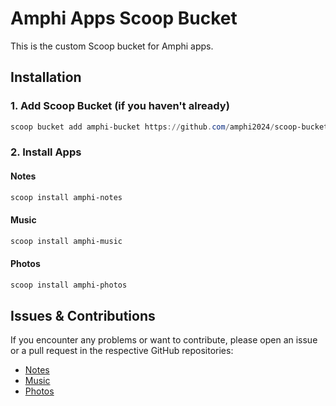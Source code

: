# Amphi Apps Scoop Bucket

This is the custom Scoop bucket for Amphi apps.

## Installation

### 1. Add Scoop Bucket (if you haven't already)

```powershell
scoop bucket add amphi-bucket https://github.com/amphi2024/scoop-bucket
```

### 2. Install Apps

#### Notes

```powershell
scoop install amphi-notes
```

#### Music

```powershell
scoop install amphi-music
```

#### Photos

```powershell
scoop install amphi-photos
```

## Issues & Contributions

If you encounter any problems or want to contribute, please open an issue or a pull request in the respective GitHub repositories:
- [Notes](https://github.com/amphi2024/notes)
- [Music](https://github.com/amphi2024/music)
- [Photos](https://github.com/amphi2024/photos)